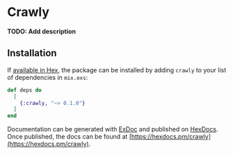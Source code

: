 # Crawly

**TODO: Add description**

## Installation

If [available in Hex](https://hex.pm/docs/publish), the package can be installed
by adding `crawly` to your list of dependencies in `mix.exs`:

```elixir
def deps do
  [
    {:crawly, "~> 0.1.0"}
  ]
end
```

Documentation can be generated with [ExDoc](https://github.com/elixir-lang/ex_doc)
and published on [HexDocs](https://hexdocs.pm). Once published, the docs can
be found at [https://hexdocs.pm/crawly](https://hexdocs.pm/crawly).

